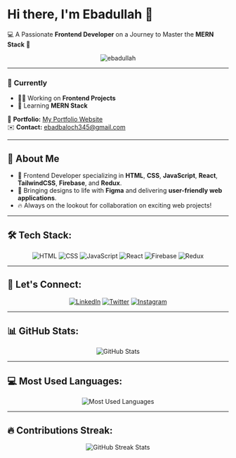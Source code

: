 # Hi there, I'm Ebadullah 👋  
💻 A Passionate **Frontend Developer** on a Journey to Master the **MERN Stack** 💼  

<div align="center">
  <img src="https://komarev.com/ghpvc/?username=ebadullah&label=Profile%20views&color=0e75b6&style=flat" alt="ebadullah" /> 
</div>

---

### 🚀 **Currently**  
- 👨‍💻 Working on **Frontend Projects**  
- 🌱 Learning **MERN Stack**

🔗 **Portfolio:** [My Portfolio Website](https://ebadofficial.pages.dev/)  
✉️ **Contact:** ebadbaloch345@gmail.com  

---

## 🎨 **About Me**  
- 💼 Frontend Developer specializing in **HTML**, **CSS**, **JavaScript**, **React**, **TailwindCSS**, **Firebase**, and **Redux**.  
- 🎨 Bringing designs to life with **Figma** and delivering **user-friendly web applications**.  
- 🔥 Always on the lookout for collaboration on exciting web projects!

---

## 🛠 **Tech Stack:**  
<div align="center">
  <img src="https://img.icons8.com/color/48/000000/html-5.png" alt="HTML" title="HTML"/>
  <img src="https://img.icons8.com/color/48/000000/css3.png" alt="CSS" title="CSS"/>
  <img src="https://img.icons8.com/color/48/000000/javascript.png" alt="JavaScript" title="JavaScript"/>
  <img src="https://img.icons8.com/color/48/000000/react-native.png" alt="React" title="React"/>
  <img src="https://img.icons8.com/color/48/000000/firebase.png" alt="Firebase" title="Firebase"/>
  <img src="https://img.icons8.com/color/48/000000/redux.png" alt="Redux" title="Redux"/>
</div>

---

## 💬 **Let's Connect:**  
<div align="center">
  <a href="https://www.linkedin.com/in/ebadullah" target="_blank"><img src="https://img.icons8.com/color/48/000000/linkedin.png" alt="LinkedIn" title="LinkedIn"/></a>
  <a href="https://twitter.com/ebadullah" target="_blank"><img src="https://img.icons8.com/color/48/000000/twitter.png" alt="Twitter" title="Twitter"/></a>
  <a href="https://www.instagram.com/ebadullah" target="_blank"><img src="https://img.icons8.com/color/48/000000/instagram-new.png" alt="Instagram" title="Instagram"/></a>
</div>

---

## 📊 **GitHub Stats:**

<div align="center">
  <img src="https://github-readme-stats.vercel.app/api?username=ebadullah&show_icons=true&theme=default" alt="GitHub Stats" />
</div>

---

## 💻 **Most Used Languages:**

<div align="center">
  <img src="https://github-readme-stats.vercel.app/api/top-langs/?username=ebadullah&layout=compact&theme=default" alt="Most Used Languages" />
</div>

---

## 🔥 **Contributions Streak:**

<div align="center">
  <img src="https://github-readme-streak-stats.herokuapp.com/?user=ebadullah" alt="GitHub Streak Stats" />
</div>
